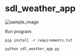 # sdl_weather_app
![sample_image](https://github.com/user-attachments/assets/b4bac58d-e79d-47ca-b73c-87d632096a11)

Run program:

```pip install -r requirements.txt```

```python sdl_weather_app.py```
